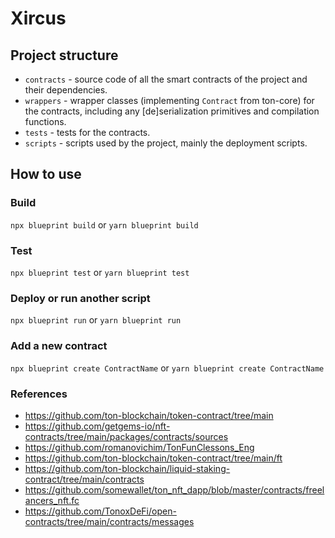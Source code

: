 # Xircus

## Project structure

-   `contracts` - source code of all the smart contracts of the project and their dependencies.
-   `wrappers` - wrapper classes (implementing `Contract` from ton-core) for the contracts, including any [de]serialization primitives and compilation functions.
-   `tests` - tests for the contracts.
-   `scripts` - scripts used by the project, mainly the deployment scripts.

## How to use

### Build

`npx blueprint build` or `yarn blueprint build`

### Test

`npx blueprint test` or `yarn blueprint test`

### Deploy or run another script

`npx blueprint run` or `yarn blueprint run`

### Add a new contract

`npx blueprint create ContractName` or `yarn blueprint create ContractName`

### References
- https://github.com/ton-blockchain/token-contract/tree/main
- https://github.com/getgems-io/nft-contracts/tree/main/packages/contracts/sources
- https://github.com/romanovichim/TonFunClessons_Eng
- https://github.com/ton-blockchain/token-contract/tree/main/ft
- https://github.com/ton-blockchain/liquid-staking-contract/tree/main/contracts
- https://github.com/somewallet/ton_nft_dapp/blob/master/contracts/freelancers_nft.fc
- https://github.com/TonoxDeFi/open-contracts/tree/main/contracts/messages